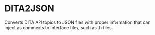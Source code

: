# DITA2JSON
Converts DITA API topics to JSON files with proper information that can inject as comments to interface files, such as .h files.
